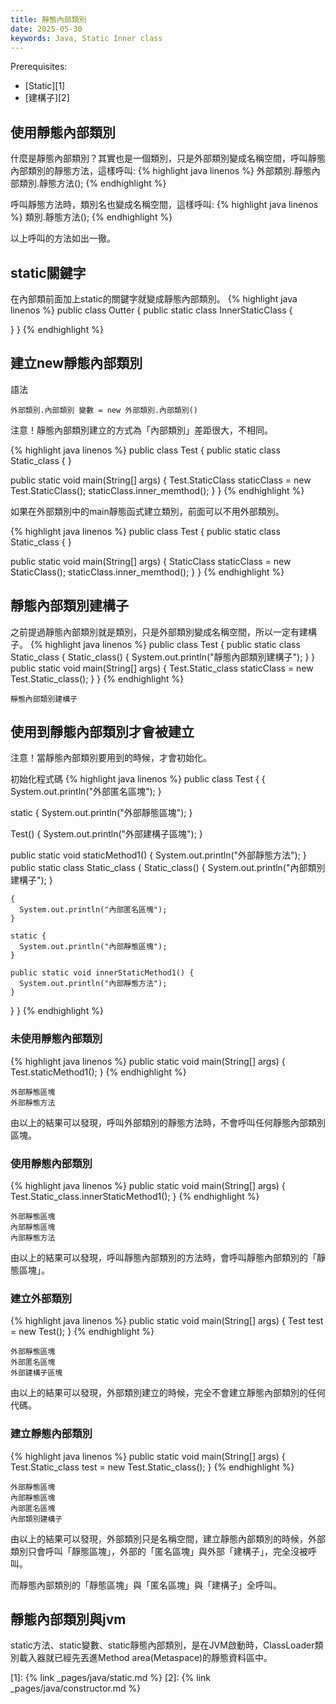 ```yaml
---
title: 靜態內部類別
date: 2025-05-30
keywords: Java, Static Inner class
---
```

Prerequisites:

- [Static][1]
- [建構子][2]

## 使用靜態內部類別
什麼是靜態內部類別？其實也是一個類別，只是外部類別變成名稱空間，呼叫靜態內部類別的靜態方法，這樣呼叫:
{% highlight java linenos %}
外部類別.靜態內部類別.靜態方法();
{% endhighlight %}

呼叫靜態方法時，類別名也變成名稱空間，這樣呼叫:
{% highlight java linenos %}
類別.靜態方法();
{% endhighlight %}

以上呼叫的方法如出一徹。

## static關鍵字
在內部類前面加上static的關鍵字就變成靜態內部類別。
{% highlight java linenos %}
public class Outter {
  public static class InnerStaticClass {
    
  }
}
{% endhighlight %}

## 建立new靜態內部類別
語法
```
外部類別.內部類別 變數 = new 外部類別.內部類別()
```

注意！靜態內部類別建立的方式為「內部類別」差距很大，不相同。

{% highlight java linenos %}
public class Test {
  public static class Static_class {
  }

  public static void main(String[] args) {
    Test.StaticClass staticClass = new Test.StaticClass();
    staticClass.inner_memthod();
  }
}
{% endhighlight %}

如果在外部類別中的main靜態函式建立類別，前面可以不用外部類別。

{% highlight java linenos %}
public class Test {
  public static class Static_class {
  }

  public static void main(String[] args) {
    StaticClass staticClass = new StaticClass();
    staticClass.inner_memthod();
  }
}
{% endhighlight %}

## 靜態內部類別建構子
之前提過靜態內部類別就是類別，只是外部類別變成名稱空間，所以一定有建構子。
{% highlight java linenos %}
public class Test {
  public static class Static_class {
    Static_class() {
      System.out.println("靜態內部類別建構子");
    }
  }
  public static void main(String[] args) {
    Test.Static_class staticClass = new Test.Static_class();
  }
}
{% endhighlight %}
```
靜態內部類別建構子
```

## 使用到靜態內部類別才會被建立

注意！當靜態內部類別要用到的時候，才會初始化。

初始化程式碼
{% highlight java linenos %}
public class Test {
  {
    System.out.println("外部匿名區塊");
  }

  static {
    System.out.println("外部靜態區塊");
  }

  Test() {
    System.out.println("外部建構子區塊");
  }

  public static void staticMethod1() {
    System.out.println("外部靜態方法");
  }
  public static class Static_class {
    Static_class() {
      System.out.println("內部類別建構子");
    }

    {
      System.out.println("內部匿名區塊");
    }

    static {
      System.out.println("內部靜態區塊");
    }

    public static void innerStaticMethod1() {
      System.out.println("內部靜態方法");
    }
  }
}
{% endhighlight %}

### 未使用靜態內部類別
{% highlight java linenos %}
  public static void main(String[] args) {
    Test.staticMethod1();
  }
{% endhighlight %}
```
外部靜態區塊
外部靜態方法
```

由以上的結果可以發現，呼叫外部類別的靜態方法時，不會呼叫任何靜態內部類別區塊。

### 使用靜態內部類別
{% highlight java linenos %}
  public static void main(String[] args) {
    Test.Static_class.innerStaticMethod1();
  }
{% endhighlight %}
```
外部靜態區塊
內部靜態區塊
內部靜態方法
```

由以上的結果可以發現，呼叫靜態內部類別的方法時，會呼叫靜態內部類別的「靜態區塊」。

### 建立外部類別
{% highlight java linenos %}
  public static void main(String[] args) {
    Test test = new Test();
  }
{% endhighlight %}
```
外部靜態區塊
外部匿名區塊
外部建構子區塊
```

由以上的結果可以發現，外部類別建立的時候，完全不會建立靜態內部類別的任何代碼。

### 建立靜態內部類別
{% highlight java linenos %}
  public static void main(String[] args) {
    Test.Static_class test = new Test.Static_class();
  }
{% endhighlight %}
```
外部靜態區塊
內部靜態區塊
內部匿名區塊
內部類別建構子
```

由以上的結果可以發現，外部類別只是名稱空間，建立靜態內部類別的時候，外部類別只會呼叫「靜態區塊」，外部的「匿名區塊」與外部「建構子」，完全沒被呼叫。

而靜態內部類別的「靜態區塊」與「匿名區塊」與「建構子」全呼叫。

## 靜態內部類別與jvm
static方法、static變數、static靜態內部類別，是在JVM啟動時，ClassLoader類別載入器就已經先丟進Method area(Metaspace)的靜態資料區中。


[1]: {% link _pages/java/static.md %}
[2]: {% link _pages/java/constructor.md %}
